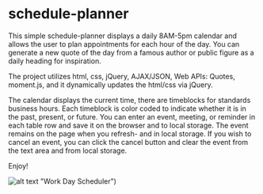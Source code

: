 # schedule-planner

This simple schedule-planner displays a daily 8AM-5pm calendar and allows the user to plan appointments for each hour of the day. You can generate a new quote of the day from a famous author or public figure as a daily heading for inspiration.

The project utilizes html, css, jQuery, AJAX/JSON, Web APIs: Quotes, moment.js, and it dynamically updates the html/css via jQuery. 

The calendar displays the current time, there are timeblocks for standards business hours. Each timeblock is color coded to indicate whether it is in the past, present, or future. You can enter an event, meeting, or reminder in each table row and save it on the browser and to local storage. The event remains on the page when you refresh- and in local storage.  If you wish to cancel an event, you can click the cancel button and clear the event from the text area and from local storage.

Enjoy!

![alt text](Screen_Shot_.png) "Work Day Scheduler")

